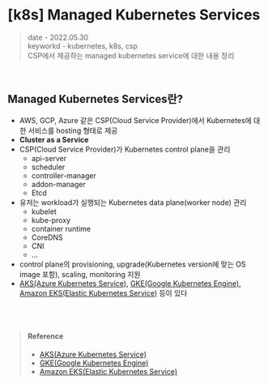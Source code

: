 # [k8s] Managed Kubernetes Services
> date - 2022.05.30  
> keyworkd - kubernetes, k8s, csp  
> CSP에서 제공하는 managed kubernetes service에 대한 내용 정리

<br>

## Managed Kubernetes Services란?
* AWS, GCP, Azure 같은 CSP(Cloud Service Provider)에서 Kubernetes에 대한 서비스를 hosting 형태로 제공
* **Cluster as a Service**
* CSP(Cloud Service Provider)가 Kubernetes control plane을 관리
  * api-server
  * scheduler
  * controller-manager
  * addon-manager
  * Etcd
* 유저는 workload가 실행되는 Kubernetes data plane(worker node) 관리
  * kubelet
  * kube-proxy
  * container runtime
  * CoreDNS
  * CNI
  * ...
* control plane의 provisioning, upgrade(Kubernetes version에 맞는 OS image 포함), scaling, monitoring 지원
* [AKS(Azure Kubernetes Service)](https://docs.microsoft.com/ko-kr/azure/aks), [GKE(Google Kubernetes Engine)](https://cloud.google.com/kubernetes-engine), [Amazon EKS(Elastic Kubernetes Service)](https://aws.amazon.com/ko/eks) 등이 있다


<br><br>

> #### Reference
> * [AKS(Azure Kubernetes Service)](https://docs.microsoft.com/ko-kr/azure/aks)
> * [GKE(Google Kubernetes Engine)](https://cloud.google.com/kubernetes-engine)
> * [Amazon EKS(Elastic Kubernetes Service)](https://aws.amazon.com/ko/eks)
